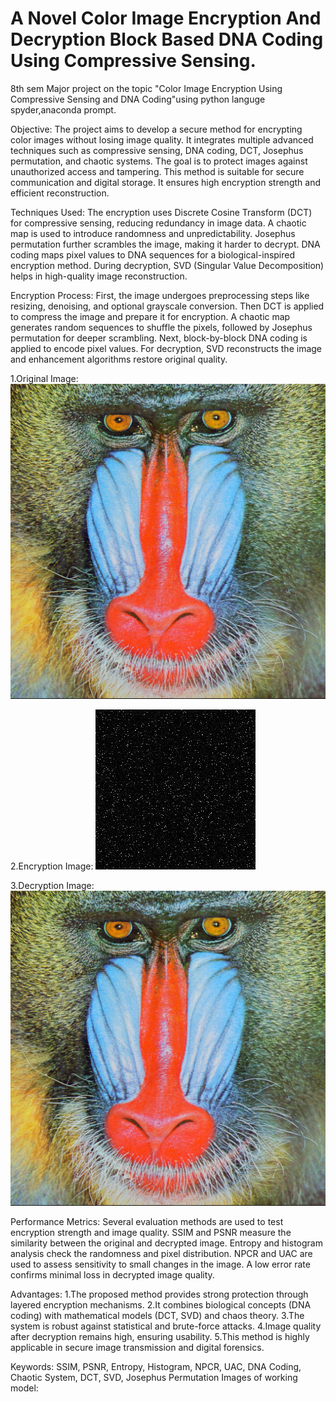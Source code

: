 # A Novel Color Image Encryption And Decryption Block Based DNA Coding Using Compressive Sensing.
8th sem Major project on the topic "Color Image Encryption Using Compressive Sensing and DNA Coding"using python languge spyder,anaconda prompt.

Objective:
The project aims to develop a secure method for encrypting color images without losing image quality. It integrates multiple advanced techniques such as compressive sensing, DNA coding, DCT, Josephus permutation, and chaotic systems. The goal is to protect images against unauthorized access and tampering. This method is suitable for secure communication and digital storage. It ensures high encryption strength and efficient reconstruction.

Techniques Used:
The encryption uses Discrete Cosine Transform (DCT) for compressive sensing, reducing redundancy in image data. A chaotic map is used to introduce randomness and unpredictability. Josephus permutation further scrambles the image, making it harder to decrypt. DNA coding maps pixel values to DNA sequences for a biological-inspired encryption method. During decryption, SVD (Singular Value Decomposition) helps in high-quality image reconstruction.

Encryption Process:
First, the image undergoes preprocessing steps like resizing, denoising, and optional grayscale conversion. Then DCT is applied to compress the image and prepare it for encryption. A chaotic map generates random sequences to shuffle the pixels, followed by Josephus permutation for deeper scrambling. Next, block-by-block DNA coding is applied to encode pixel values. For decryption, SVD reconstructs the image and enhancement algorithms restore original quality.

1.Original Image:
<img src="https://github.com/Mahesh30158/A-Novel-Color-Image-Encryption-and-Decryption-Based-On-DNA-Coding-Using-Compressive-Sensing/blob/main/baboon_input.png"/>

2.Encryption Image:
<img src="https://github.com/Mahesh30158/A-Novel-Color-Image-Encryption-and-Decryption-Based-On-DNA-Coding-Using-Compressive-Sensing/blob/main/decrypted_image.png"/>

3.Decryption Image:
<img src="https://github.com/Mahesh30158/A-Novel-Color-Image-Encryption-and-Decryption-Based-On-DNA-Coding-Using-Compressive-Sensing/blob/main/baboon_input.png"/>

Performance Metrics:
Several evaluation methods are used to test encryption strength and image quality. SSIM and PSNR measure the similarity between the original and decrypted image. Entropy and histogram analysis check the randomness and pixel distribution. NPCR and UAC are used to assess sensitivity to small changes in the image. A low error rate confirms minimal loss in decrypted image quality.

Advantages:
1.The proposed method provides strong protection through layered encryption mechanisms. 
2.It combines biological concepts (DNA coding) with mathematical models (DCT, SVD) and chaos theory.
3.The system is robust against statistical and brute-force attacks. 
4.Image quality after decryption remains high, ensuring usability. 
5.This method is highly applicable in secure image transmission and digital forensics.

Keywords:
SSIM, PSNR, Entropy, Histogram, NPCR, UAC, DNA Coding, Chaotic System, DCT, SVD, Josephus Permutation
Images of working model:

